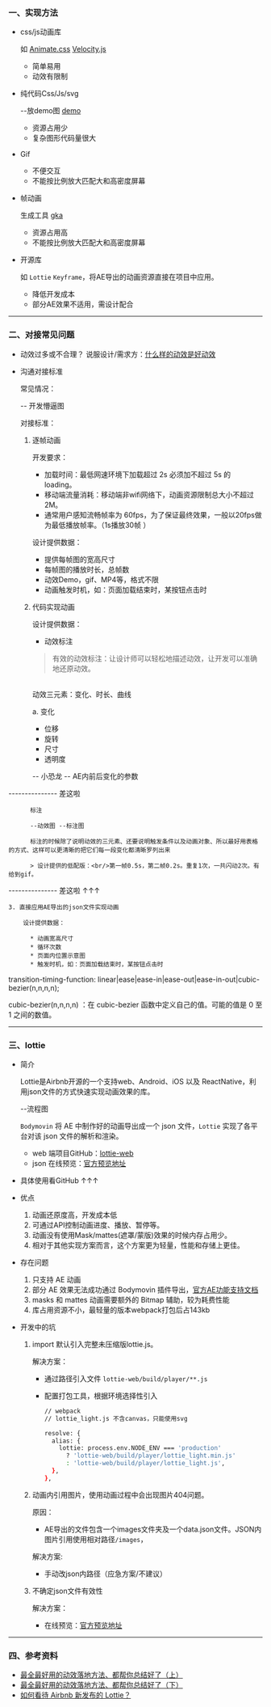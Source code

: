 
### 一、实现方法

* css/js动画库

  如 [Animate.css](https://daneden.github.io/animate.css/) 
  [Velocity.js](http://www.mrfront.com/docs/velocity.js/index.html)

  * 简单易用
  * 动效有限制

* 纯代码Css/Js/svg

  --放demo图
  [demo](https://codepen.io/Alireza29675/pen/KwgwMy)

  * 资源占用少
  * 复杂图形代码量很大

* Gif 

  * 不便交互
  * 不能按比例放大匹配大和高密度屏幕

* 帧动画 

  生成工具 [gka](https://gka.js.org)

  * 资源占用高
  * 不能按比例放大匹配大和高密度屏幕

* 开源库 
  
  如 `Lottie` `Keyframe`，将AE导出的动画资源直接在项目中应用。

  * 降低开发成本
  * 部分AE效果不适用，需设计配合

-----------------------------

### 二、对接常见问题

  * 动效过多或不合理？ 说服设计/需求方：[什么样的动效是好动效](https://zhuanlan.zhihu.com/p/34501702)

  * 沟通对接标准

    常见情况：

      -- 开发懵逼图

    对接标准：

    1. 逐帧动画

        开发要求：

          * 加载时间：最低网速环境下加载超过 2s 必须加不超过 5s 的 loading。
          * 移动端流量消耗：移动端非wifi网络下，动画资源限制总大小不超过2M。
          * 通常用户感知流畅帧率为 60fps，为了保证最终效果，一般以20fps做为最低播放帧率。（1s播放30帧 ）

        设计提供数据：

          * 提供每帧图的宽高尺寸
          * 每帧图的播放时长，总帧数
          * 动效Demo，gif、MP4等，格式不限
          * 动画触发时机，如：页面加载结束时，某按钮点击时

    2. 代码实现动画

        设计提供数据：

          * 动效标注

        > 有效的动效标注：让设计师可以轻松地描述动效，让开发可以准确地还原动效。

        <br/>
          动效三元素：变化、时长、曲线

          a. 变化
          
          * 位移
          * 旋转
          * 尺寸
          * 透明度

          -- 小恐龙  -- AE内前后变化的参数

--------------- 差这啦

          标注

          --动效图 --标注图
          
          标注的时候除了说明动效的三元素、还要说明触发条件以及动画对象、所以最好用表格的方式、这样可以更清晰的把它们每一段变化都清晰罗列出来

          > 设计提供的低配版：<br/>第一帧0.5s，第二帧0.2s。重复1次，一共闪动2次。有给到gif。
--------------- 差这啦 ↑↑↑

    3. 直接应用AE导出的json文件实现动画

        设计提供数据：

          * 动画宽高尺寸
          * 循环次数
          * 页面内位置示意图
          * 触发时机，如：页面加载结束时，某按钮点击时



transition-timing-function: linear|ease|ease-in|ease-out|ease-in-out|cubic-
bezier(n,n,n,n);

cubic-bezier(n,n,n,n)	：在 cubic-bezier 函数中定义自己的值。可能的值是 0 至 1 之间的数值。


----------------------------

### 三、lottie

* 简介

  Lottie是Airbnb开源的一个支持web、Android、iOS 以及 ReactNative，利用json文件的方式快速实现动画效果的库。
  
  --流程图

  `Bodymovin` 将 AE 中制作好的动画导出成一个 json 文件，`Lottie` 实现了各平台对该 json 文件的解析和渲染。
  * web 端项目GitHub：[lottie-web](https://github.com/airbnb/lottie-web)
  * json 在线预览：[官方预览地址](https://www.lottiefiles.com/preview)

* 具体使用看GitHub ↑↑↑

* 优点

  1. 动画还原度高，开发成本低
  2. 可通过API控制动画进度、播放、暂停等。
  3. 动画没有使用Mask/mattes(遮罩/蒙版)效果的时候内存占用少。
  4. 相对于其他实现方案而言，这个方案更为轻量，性能和存储上更佳。

* 存在问题

  1. 只支持 AE 动画
  2. 部分 AE 效果无法成功通过 Bodymovin 插件导出，[官方AE功能支持文档](http://airbnb.io/lottie/supported-features.html)
  3. masks 和 mattes 动画需要额外的 Bitmap 辅助，较为耗费性能
  4. 库占用资源不小，最轻量的版本webpack打包后占143kb

* 开发中的坑

  1. import 默认引入完整未压缩版lottie.js。

      解决方案：
      * 通过路径引入文件 `lottie-web/build/player/**.js`

      * 配置打包工具，根据环境选择性引入

        ```bash
        // webpack
        // lottie_light.js 不含canvas，只能使用svg

        resolve: {
          alias: {
            lottie: process.env.NODE_ENV === 'production'
              ? 'lottie-web/build/player/lottie_light.min.js'
              : 'lottie-web/build/player/lottie_light.js',
          },
        },
        ```

  2. 动画内引用图片，使用动画过程中会出现图片404问题。
  
      原因：
        * AE导出的文件包含一个images文件夹及一个data.json文件。JSON内图片引用使用相对路径`/images`，

      解决方案: 
      * 手动改json内路径（应急方案/不建议）

  3. 不确定json文件有效性

      解决方案：
      * 在线预览：[官方预览地址](https://www.lottiefiles.com/preview)

---------------------

### 四、参考资料

* [最全最好用的动效落地方法、都帮你总结好了（上）](https://zhuanlan.zhihu.com/p/34501702)
* [最全最好用的动效落地方法、都帮你总结好了（下）](https://zhuanlan.zhihu.com/p/34815524)
* [如何看待 Airbnb 新发布的 Lottie？](https://www.zhihu.com/question/55315505)
